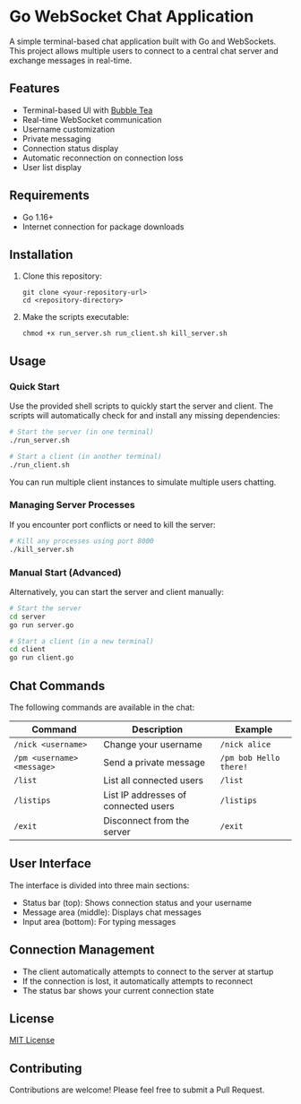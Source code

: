 # Go WebSocket Chat Application

A simple terminal-based chat application built with Go and WebSockets. This project allows multiple users to connect to a central chat server and exchange messages in real-time.

## Features

- Terminal-based UI with [Bubble Tea](https://github.com/charmbracelet/bubbletea)
- Real-time WebSocket communication
- Username customization
- Private messaging
- Connection status display
- Automatic reconnection on connection loss
- User list display

## Requirements

- Go 1.16+
- Internet connection for package downloads

## Installation

1. Clone this repository:

   ```
   git clone <your-repository-url>
   cd <repository-directory>
   ```

2. Make the scripts executable:
   ```
   chmod +x run_server.sh run_client.sh kill_server.sh
   ```

## Usage

### Quick Start

Use the provided shell scripts to quickly start the server and client. The scripts will automatically check for and install any missing dependencies:

```bash
# Start the server (in one terminal)
./run_server.sh

# Start a client (in another terminal)
./run_client.sh
```

You can run multiple client instances to simulate multiple users chatting.

### Managing Server Processes

If you encounter port conflicts or need to kill the server:

```bash
# Kill any processes using port 8000
./kill_server.sh
```

### Manual Start (Advanced)

Alternatively, you can start the server and client manually:

```bash
# Start the server
cd server
go run server.go

# Start a client (in a new terminal)
cd client
go run client.go
```

## Chat Commands

The following commands are available in the chat:

| Command                    | Description                          | Example                |
| -------------------------- | ------------------------------------ | ---------------------- |
| `/nick <username>`         | Change your username                 | `/nick alice`          |
| `/pm <username> <message>` | Send a private message               | `/pm bob Hello there!` |
| `/list`                    | List all connected users             | `/list`                |
| `/listips`                 | List IP addresses of connected users | `/listips`             |
| `/exit`                    | Disconnect from the server           | `/exit`                |

## User Interface

The interface is divided into three main sections:

- Status bar (top): Shows connection status and your username
- Message area (middle): Displays chat messages
- Input area (bottom): For typing messages

## Connection Management

- The client automatically attempts to connect to the server at startup
- If the connection is lost, it automatically attempts to reconnect
- The status bar shows your current connection state

## License

[MIT License](LICENSE)

## Contributing

Contributions are welcome! Please feel free to submit a Pull Request.
